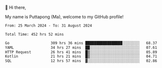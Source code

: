 👋 Hi there,

My name is Puttapong (Ma), welcome to my GitHub profile!

<!--START_SECTION:waka-->

```txt
From: 25 March 2024 - To: 31 August 2024

Total Time: 452 hrs 52 mins

Go                   309 hrs 36 mins █████████████████░░░░░░░░   68.37 %
YAML                 34 hrs 27 mins  ██░░░░░░░░░░░░░░░░░░░░░░░   07.61 %
HTTP Request         26 hrs 41 mins  █▒░░░░░░░░░░░░░░░░░░░░░░░   05.89 %
Kotlin               21 hrs 21 mins  █▒░░░░░░░░░░░░░░░░░░░░░░░   04.71 %
SQL                  12 hrs 57 mins  ▓░░░░░░░░░░░░░░░░░░░░░░░░   02.86 %
```

<!--END_SECTION:waka-->
